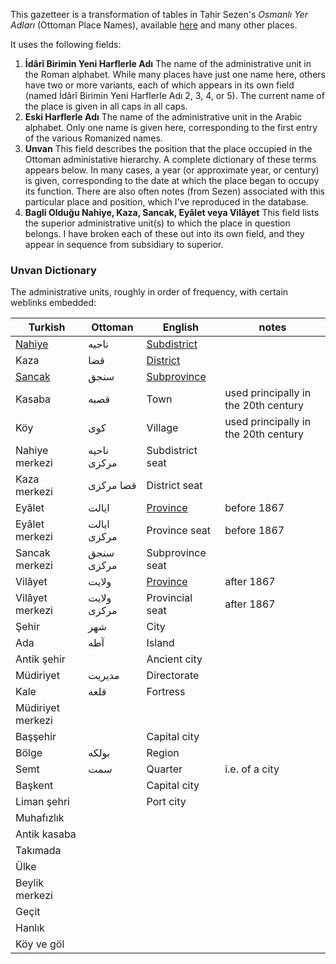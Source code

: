 This gazetteer is a transformation of tables in Tahir Sezen's *Osmanlı Yer Adları* (Ottoman Place Names), available [here](http://www.os-ar.com/osmanli_yer_isimleri.pdf) and many other places.

It uses the following fields:

1. **İdârî Birimin Yeni Harflerle Adı** The name of the administrative unit in the Roman alphabet. While many places have just one name here, others have two or more variants, each of which appears in its own field (named İdârî Birimin Yeni Harflerle Adı 2, 3, 4, or 5). The current name of the place is given in all caps in all caps.
2. **Eski Harflerle Adı** The name of the administrative unit in the Arabic alphabet. Only one name is given here, corresponding to the first entry of the various Romanized names.
3. **Unvan** This field describes the position that the place occupied in the Ottoman administative hierarchy. A complete dictionary of these terms appears below. In many cases, a year (or approximate year, or century) is given, corresponding to the date at which the place began to occupy its function. There are also often notes (from Sezen) associated with this particular place and position, which I've reproduced in the database.
4. **Bagli Olduğu Nahiye, Kaza, Sancak, Eyâlet veya Vilâyet** This field lists the superior administrative unit(s) to which the place in question belongs. I have broken each of these out into its own field, and they appear in sequence from subsidiary to superior.

### Unvan Dictionary
The administrative units, roughly in order of frequency, with certain weblinks embedded:

Turkish|Ottoman|English|notes
---|---|---|---
[Nahiye](https://tr.wikipedia.org/wiki/Bucak_%28idari_birim%29)|ناحيه|[Subdistrict](https://en.wikipedia.org/wiki/Nahiye_%28Ottoman%29)|
Kaza|قضا|[District](https://en.wikipedia.org/wiki/Kaza)|
[Sancak](https://tr.wikipedia.org/wiki/Sancak_%28y%C3%B6netim_b%C3%B6l%C3%BCm%C3%BC%29)|سنجق|[Subprovince](https://en.wikipedia.org/wiki/Sanjak)|
Kasaba|قصبه|Town|used principally in the 20th century
Köy|كوى|Village|used principally in the 20th century
Nahiye merkezi|ناحيه مركزى|Subdistrict seat|
Kaza merkezi|قضا مركزى|District seat|
Eyâlet|ايالت|[Province](https://en.wikipedia.org/wiki/Eyalet)|before 1867
Eyâlet merkezi|ايالت مركزى|Province seat|before 1867
Sancak merkezi|سنجق مركزى|Subprovince seat|
Vilâyet|ولايت|[Province](https://en.wikipedia.org/wiki/Vilayet)|after 1867
Vilâyet merkezi|ولايت مركزى|Provincial seat|after 1867
Şehir|شهر|City|
Ada|آطه|Island|
Antik şehir||Ancient city|
Müdiriyet|مديريت|Directorate|
Kale|قلعه|Fortress|
Müdiriyet merkezi|||
Başşehir||Capital city|
Bölge|بولكه|Region|
Semt|سمت|Quarter|i.e. of a city
Başkent||Capital city
Liman şehri||Port city|
Muhafızlık|||
Antik kasaba|||
Takımada|||
Ülke|||
Beylik merkezi|||
Geçit|||
Hanlık|||
Köy ve göl|||
